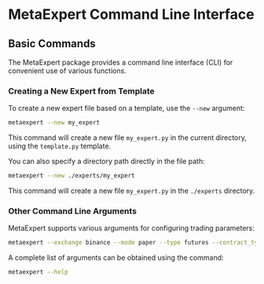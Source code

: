 # MetaExpert Command Line Interface

## Basic Commands

The MetaExpert package provides a command line interface (CLI) for convenient use of various functions.

### Creating a New Expert from Template

To create a new expert file based on a template, use the `--new` argument:

```bash
metaexpert --new my_expert
```

This command will create a new file `my_expert.py` in the current directory, using the `template.py` template.

You can also specify a directory path directly in the file path:

```bash
metaexpert --new ./experts/my_expert
```

This command will create a new file `my_expert.py` in the `./experts` directory.

### Other Command Line Arguments

MetaExpert supports various arguments for configuring trading parameters:

```bash
metaexpert --exchange binance --mode paper --type futures --contract_type usd_m --pair BTCUSDT
```

A complete list of arguments can be obtained using the command:

```bash
metaexpert --help
```
